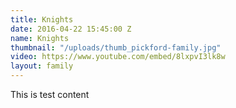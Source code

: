 ```yaml
---
title: Knights
date: 2016-04-22 15:45:00 Z
name: Knights
thumbnail: "/uploads/thumb_pickford-family.jpg"
video: https://www.youtube.com/embed/8lxpvI3lk8w
layout: family
---
```


This is test content